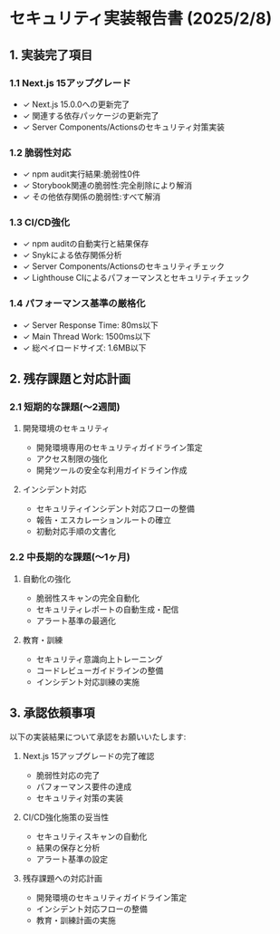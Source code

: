 # セキュリティ実装報告書 (2025/2/8)

## 1. 実装完了項目

### 1.1 Next.js 15アップグレード

- ✓ Next.js 15.0.0への更新完了
- ✓ 関連する依存パッケージの更新完了
- ✓ Server Components/Actionsのセキュリティ対策実装

### 1.2 脆弱性対応

- ✓ npm audit実行結果:脆弱性0件
- ✓ Storybook関連の脆弱性:完全削除により解消
- ✓ その他依存関係の脆弱性:すべて解消

### 1.3 CI/CD強化

- ✓ npm auditの自動実行と結果保存
- ✓ Snykによる依存関係分析
- ✓ Server Components/Actionsのセキュリティチェック
- ✓ Lighthouse CIによるパフォーマンスとセキュリティチェック

### 1.4 パフォーマンス基準の厳格化

- ✓ Server Response Time: 80ms以下
- ✓ Main Thread Work: 1500ms以下
- ✓ 総ペイロードサイズ: 1.6MB以下

## 2. 残存課題と対応計画

### 2.1 短期的な課題(〜2週間)

1. 開発環境のセキュリティ

   - 開発環境専用のセキュリティガイドライン策定
   - アクセス制限の強化
   - 開発ツールの安全な利用ガイドライン作成

2. インシデント対応
   - セキュリティインシデント対応フローの整備
   - 報告・エスカレーションルートの確立
   - 初動対応手順の文書化

### 2.2 中長期的な課題(〜1ヶ月)

1. 自動化の強化

   - 脆弱性スキャンの完全自動化
   - セキュリティレポートの自動生成・配信
   - アラート基準の最適化

2. 教育・訓練
   - セキュリティ意識向上トレーニング
   - コードレビューガイドラインの整備
   - インシデント対応訓練の実施

## 3. 承認依頼事項

以下の実装結果について承認をお願いいたします:

1. Next.js 15アップグレードの完了確認

   - 脆弱性対応の完了
   - パフォーマンス要件の達成
   - セキュリティ対策の実装

2. CI/CD強化施策の妥当性

   - セキュリティスキャンの自動化
   - 結果の保存と分析
   - アラート基準の設定

3. 残存課題への対応計画
   - 開発環境のセキュリティガイドライン策定
   - インシデント対応フローの整備
   - 教育・訓練計画の実施
